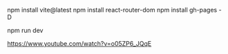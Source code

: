 npm install vite@latest
npm install react-router-dom
npm install gh-pages -D

npm run dev

https://www.youtube.com/watch?v=o05ZP6_JQqE